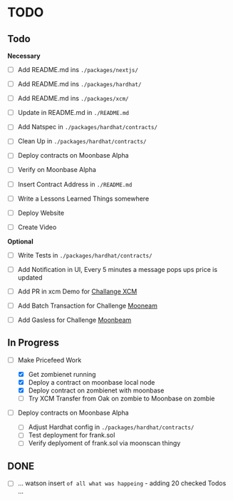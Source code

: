 # TODO

## Todo

**Necessary**

- [ ] Add README.md ins `./packages/nextjs/`
- [ ] Add README.md ins `./packages/hardhat/`
- [ ] Add README.md ins `./packages/xcm/`
- [ ] Update in README.md in `./README.md`

- [ ] Add Natspec in `./packages/hardhat/contracts/`
- [ ] Clean Up in `./packages/hardhat/contracts/`

- [ ] Deploy contracts on Moonbase Alpha
- [ ] Verify on Moonbase Alpha
- [ ] Insert Contract Address in `./README.md`

- [ ] Write a Lessons Learned Things somewhere

- [ ] Deploy Website
- [ ] Create Video

**Optional**

- [ ] Write Tests in `./packages/hardhat/contracts/`
- [ ] Add Notification in UI, Every 5 minutes a message pops ups price is updated

- [ ] Add PR in xcm Demo for [Challange XCM](https://i.ibb.co/WyG3sT5/image.png)
- [ ] Add Batch Transaction for Challenge [Mooneam](https://i.ibb.co/hD1wFZ7/image.png)
- [ ] Add Gasless for Challenge [Moonbeam](https://i.ibb.co/L8yqnd0/image.png)

## In Progress

- [ ] Make Pricefeed Work

  - [x] Get zombienet running
  - [x] Deploy a contract on moonbase local node
  - [x] Deploy contract on zombienet with moonbase
  - [ ] Try XCM Transfer from Oak on zombie to Moonbase on zombie

- [ ] Deploy contracts on Moonbase Alpha
  - [ ] Adjust Hardhat config in `./packages/hardhat/contracts/`
  - [ ] Test deployment for frank.sol
  - [ ] Verify deplyoment of frank.sol via moonscan thingy

## DONE

- [ ] ... watson insert `of all what was happeing` - adding 20 checked Todos ...
